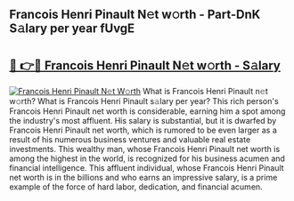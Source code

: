 ## Francois Henri Pinault N𝚎t w𝚘rth - Part-DnK S𝚊lary per year fUvgE

# <h2><a href="http://gc2lej.nevu.top/?p=Francois+Henri+Pinault">🔗 👉🔴 Francois Henri Pinault N𝚎t w𝚘rth - S𝚊lary</a></h2>

[![Francois Henri Pinault N𝚎t W𝚘rth](https://i.imgur.com/Oavwk0R.jpeg)](http://gc2lej.nevu.top/?p=Francois+Henri+Pinault)
What is Francois Henri Pinault n𝚎t w𝚘rth? What is Francois Henri Pinault s𝚊lary per year?
This rich person's Francois Henri Pinault net worth is considerable, earning him a spot among the industry's most affluent. His salary is substantial, but it is dwarfed by Francois Henri Pinault net worth, which is rumored to be even larger as a result of his numerous business ventures and valuable real estate investments. This wealthy man, whose Francois Henri Pinault net worth is among the highest in the world, is recognized for his business acumen and financial intelligence. This affluent individual, whose Francois Henri Pinault net worth is in the billions and who earns an impressive salary, is a prime example of the force of hard labor, dedication, and financial acumen.
